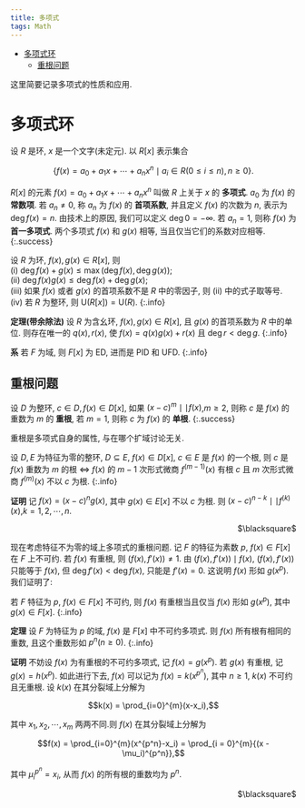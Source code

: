 ```yaml
---
title: 多项式
tags: Math
---
```

<!--
<meta http-equiv="content-type" content="text/html; charset=utf-8">
 <script type="text/x-mathjax-config">
 MathJax.Hub.Config({
   config: ["MMLorHTML.js"],
  jax: ["input/TeX", "output/HTML-CSS", "output/NativeMML"],
  extensions: ["MathMenu.js", "MathZoom.js"],
  TeX: {
    extensions: ["AMSmath.js", "AMSsymbols.js"],
    equationNumbers: {autoNumber: "AMS"}
  }
});
</script>
<script type="text/javascript" src="/usr/share/mathjax/MathJax.js"></script></head>
-->

<!-- vim-markdown-toc GFM -->

* [多项式环](#多项式环)
    * [重根问题](#重根问题)

<!-- vim-markdown-toc -->

这里简要记录多项式的性质和应用.

# 多项式环
设 $R$ 是环, $x$ 是一个文字(未定元). 以 $R[x]$ 表示集合

$$\{f(x) = a_0 + a_1x + \cdots + a_nx^n \mid a_i \in R(0 \le i \le n), n \ge 0\}.$$

$R[x]$ 的元素 $f(x) = a_0 + a_1x + \cdots + a_nx^n$ 叫做 $R$ 上关于 $x$ 的 **多项式**. $a_0$ 为 $f(x)$ 的 **常数项**. 若 $a_n \ne 0$, 称 $a_n$ 为 $f(x)$ 的 **首项系数**, 并且定义 $f(x)$ 的次数为 $n$, 表示为 $\deg f(x) = n$. 由技术上的原因, 我们可以定义 $\deg 0 = -\infty$. 若 $a_n = 1$, 则称 $f(x)$ 为 **首一多项式**. 两个多项式 $f(x)$ 和 $g(x)$ 相等, 当且仅当它们的系数对应相等.
{:.success}
<!--more-->
设 $R$ 为环, $f(x),g(x) \in R[x]$, 则  
(i) $\deg f(x)+g(x) \le \max(\deg f(x),\deg g(x))$;  
(ii) $\deg f(x)g(x) \le \deg f(x) + \deg g(x)$;  
(iii) 如果 $f(x)$ 或者 $g(x)$ 的首项系数不是 $R$ 中的零因子, 则 (ii) 中的式子取等号.  
(iv) 若 $R$ 为整环, 则 $\mathrm{U}(R[x]) = \mathrm{U}(R)$.
{:.info}

**定理(带余除法)** 设 $R$ 为含幺环, $f(x),g(x) \in R[x]$, 且 $g(x)$ 的首项系数为 $R$ 中的单位. 则存在唯一的 $q(x),r(x)$, 使 $f(x) = q(x)g(x) + r(x)$ 且 $\deg r < \deg g$.
{:.info}

**系** 若 $F$ 为域, 则 $F[x]$ 为 $\mathrm{ED}$, 进而是 $\mathrm{PID}$ 和 $\mathrm{UFD}$.
{:.info}

## 重根问题

设 $D$ 为整环, $c \in D,f(x) \in D[x]$, 如果 $(x-c)^m \mid\mid f(x)$,$m \ge 2$, 则称 $c$ 是 $f(x)$ 的重数为 $m$ 的 **重根**, 若 $m = 1$, 则称 $c$ 为 $f(x)$ 的 **单根**.
{:.success}

重根是多项式自身的属性, 与在哪个扩域讨论无关.

设 $D,E$ 为特征为零的整环, $D \subseteq E$, $f(x) \in D[x]$, $c \in E$ 是 $f(x)$ 的一个根, 则 $c$ 是 $f(x)$ 重数为 $m$ 的根 $\Leftrightarrow$ $f(x)$ 的 $m-1$ 次形式微商 $f^{(m-1)}(x)$ 有根 $c$ 且 $m$ 次形式微商 $f^{(m)}(x)$ 不以 $c$ 为根.
{:.info}

**证明** 记 $f(x) = (x-c)^ng(x)$, 其中 $g(x) \in E[x]$ 不以 $c$ 为根. 则 $(x-c)^{n-k} \mid\mid f^{(k)}(x)$,$k = 1,2,\cdots ,n$.
<p align="right">$\blacksquare$</p>

现在考虑特征不为零的域上多项式的重根问题. 记 $F$ 的特征为素数 $p$, $f(x) \in F[x]$ 在 $F$ 上不可约. 若 $f(x)$ 有重根, 则 $(f(x),f'(x)) \ne 1$. 由 $(f(x),f'(x)) \mid f(x)$, $(f(x),f'(x))$ 只能等于 $f(x)$, 但 $\deg f'(x) < \deg f(x)$, 只能是 $f'(x) = 0$. 这说明 $f(x)$ 形如 $g(x^p)$. 我们证明了:

若 $F$ 特征为 $p$, $f(x) \in F[x]$ 不可约, 则 $f(x)$ 有重根当且仅当 $f(x)$ 形如 $g(x^p)$, 其中 $g(x) \in F[x]$.
{:.info}

**定理** 设 $F$ 为特征为 $p$ 的域, $f(x)$ 是 $F[x]$ 中不可约多项式. 则 $f(x)$ 所有根有相同的重数, 且这个重数形如 $p^n(n \ge 0)$.
{:.info}

**证明** 不妨设 $f(x)$ 为有重根的不可约多项式, 记 $f(x) = g(x^p)$. 若 $g(x)$ 有重根, 记 $g(x) = h(x^p)$. 如此进行下去, $f(x)$ 可以记为 $f(x) = k(x^{p^{n}})$, 其中 $n \ge 1$, $k(x)$ 不可约且无重根. 设 $k(x)$ 在其分裂域上分解为

$$k(x) = \prod_{i=0}^{m}(x-x_i),$$

其中 $x_1,x_2,\cdots ,x_m$ 两两不同.则 $f(x)$ 在其分裂域上分解为

$$f(x) = \prod_{i=0}^{m}(x^{p^n}-x_i) = \prod_{i = 0}^{m}{(x - \mu_i)^{p^n}},$$

其中 $\mu_i^{p^n} = x_i$, 从而 $f(x)$ 的所有根的重数均为 $p^n$.
<p align="right">$\blacksquare$</p>
